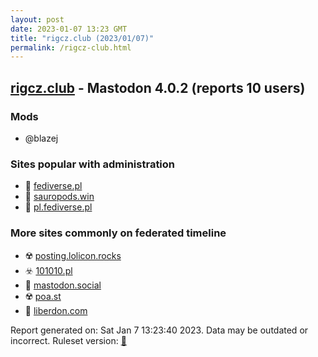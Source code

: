 ```yaml
---
layout: post
date: 2023-01-07 13:23 GMT
title: "rigcz.club (2023/01/07)"
permalink: /rigcz-club.html
---
```



## [rigcz.club](https://rigcz.club) - Mastodon 4.0.2 (reports 10 users)

### Mods
 * @blazej

### Sites popular with administration

* 🐘 [fediverse.pl](/fediverse-pl.html)
* 🐘 [sauropods.win](/sauropods-win.html)
* 🐘 [pl.fediverse.pl](/pl-fediverse-pl.html)

### More sites commonly on federated timeline

* ☢️ [posting.lolicon.rocks](/posting-lolicon-rocks.html)
* ☣️ [101010.pl](/101010-pl.html)
* 🐘 [mastodon.social](/mastodon-social.html)
* ☢️ [poa.st](/poa-st.html)
* 🚫 [liberdon.com](/liberdon-com.html)

Report generated on: Sat Jan  7 13:23:40 2023. Data may be outdated or incorrect.
Ruleset version: [🏀](/version-basketball)
